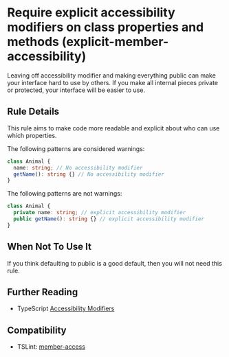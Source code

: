 # Require explicit accessibility modifiers on class properties and methods (explicit-member-accessibility)

Leaving off accessibility modifier and making everything public can make
your interface hard to use by others.
If you make all internal pieces private or protected, your interface will
be easier to use.

## Rule Details

This rule aims to make code more readable and explicit about who can use
which properties.

The following patterns are considered warnings:

```ts
class Animal {
  name: string; // No accessibility modifier
  getName(): string {} // No accessibility modifier
}
```

The following patterns are not warnings:

```ts
class Animal {
  private name: string; // explicit accessibility modifier
  public getName(): string {} // explicit accessibility modifier
}
```

## When Not To Use It

If you think defaulting to public is a good default, then you will not need
this rule.

## Further Reading

- TypeScript [Accessibility Modifiers](https://www.typescriptlang.org/docs/handbook/classes.html#public-private-and-protected-modifiers)

## Compatibility

- TSLint: [member-access](http://palantir.github.io/tslint/rules/member-access/)
